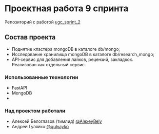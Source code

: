 # Проектная работа 9 спринта
Репозиторий с работой [ugc_sprint_2](https://github.com/AlexeyBely/ugc_sprint_2)

## Состав проекта

- Поднятие кластера mongoDB в каталоге db/mongo;
- Исследование хранилища mongoDB в каталоге db/research_mongo;
- API-cервис для добавления лайков, рецензий, закладкок. Реализован как отдельный сервис.

### Использованные технологии
    
- FastAPI
- MongoDB
- 

### Над проектом работали
- Алексей Белоглазов (тимлид) [@AlexeyBely](https://github.com/AlexeyBely)
- Андрей Гуляйко [@gulyayko](https://github.com/gulyayko)
